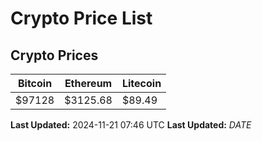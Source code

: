 # Crypto Price List

## Crypto Prices
| Bitcoin | Ethereum | Litecoin |
| ------- | -------- | -------- |
| $97128 | $3125.68 | $89.49 |
**Last Updated:** 2024-11-21 07:46 UTC
**Last Updated:** $DATE$
